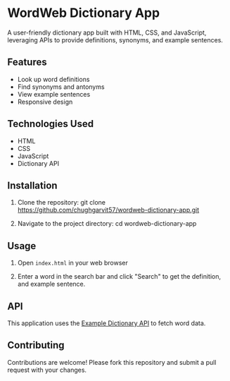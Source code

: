 # WordWeb Dictionary App

A user-friendly dictionary app built with HTML, CSS, and JavaScript, leveraging APIs to provide definitions, synonyms, and example sentences.

## Features

- Look up word definitions
- Find synonyms and antonyms
- View example sentences
- Responsive design

## Technologies Used

- HTML
- CSS
- JavaScript
- Dictionary API

## Installation

1. Clone the repository:
git clone https://github.com/chughgarvit57/wordweb-dictionary-app.git

2. Navigate to the project directory:
cd wordweb-dictionary-app

## Usage

1. Open `index.html` in your web browser

2. Enter a word in the search bar and click "Search" to get the definition, and example sentence.

## API

This application uses the [Example Dictionary API](https://api.dictionaryapi.dev/api/v2/entries/en/<word>) to fetch word data.

## Contributing

Contributions are welcome! Please fork this repository and submit a pull request with your changes.